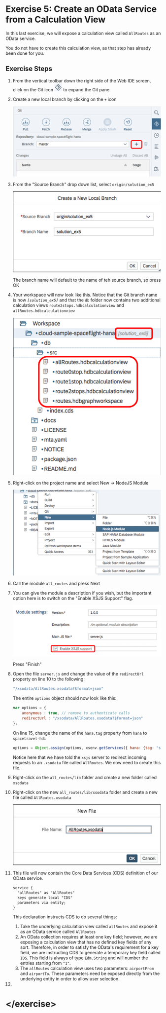 # Exercise 5: Create an OData Service from a Calculation View


In this last exercise, we will expose a calculation view called `AllRoutes` as an OData service.

You do not have to create this calculation view, as that step has already been done for you.

## Exercise Steps

1. From the vertical toolbar down the right side of the Web IDE screen, click on the Git icon ![Git Icon](./img/Icon_Git.png) to expand the Git pane.
    
    
1. Create a new local branch by clicking on the `+` icon

    ![Git Clone Branch 1](./img/Ex5_Git_Branch1.png)

1. From the "Source Branch" drop down list, select `origin/solution_ex5`

    ![Git Clone Branch 2](./img/Ex5_Git_Branch2.png)
    
    The branch name will default to the name of teh source branch, so press OK

1. Your workspace will now look like this.  Notice that the Git branch name is now *`[solution_ex5]`* and that the `db` folder now contains two additional calculation views `route2stops.hdbcalculationview` and `allRoutes.hdbcalculationview`

    ![Solution Ex5 Branch](./img/Ex5_Solution_Branch.png)

1. Right-click on the project name and select New -> NodeJS Module
    
    ![New NodeJS Module](./img/Ex5_NodeJS_Mod.png)
    
1. Call the module `all_routes` and press Next

1. You can give the module a description if you wish, but the important option here is to switch on the "Enable XSJS Support" flag.

    ![Enable XSJS](./img/Ex5_Enable_XSJS.png)

    Press "Finish"

1. Open the file `server.js` and change the value of the `redirectUrl` property on line 10 to the following:

    ```javascript
    "/xsodata/AllRoutes.xsodata?$format=json"
    ```

    The entire `options` object should now look like this:
    
    ```javascript
    var options = {
        anonymous : true, // remove to authenticate calls
        redirectUrl : "/xsodata/AllRoutes.xsodata?$format=json"
    };
    ```

    On line 15, change the name of the `hana.tag` property from `hana` to `spacetravel-hdi`
    
    ```javascript
    options = Object.assign(options, xsenv.getServices({ hana: {tag: "spacetravel-hdi"} }));
    ```

    Notice here that we have told the `xsjs` server to redirect incoming requests to an `.xsodata` file called `AllRoutes`.  We now need to create this file.

1. Right-click on the `all_routes/lib` folder and create a new folder called `xsodata`

1. Right-click on the new `all_routes/lib/xsodata` folder and create a new file called `AllRoutes.xsodata`

    ![New xsodata file](./img/Ex5_New_Xsodata_File.png)

1. This file will now contain the Core Data Services (CDS) definition of our OData service.

    ```
    service {
      "allRoutes" as "AllRoutes"
      keys generate local "IDS"
      parameters via entity;
    }
    ```

    This declaration instructs CDS to do several things:
    
    1. Take the underlying calculation view called `allRoutes` and expose it as an OData service called `AllRoutes`
    1. An OData collection requires at least one key field; however, we are exposing a calculation view that has no defined key fields of any sort.  Therefore, in order to satisfy the OData's requirement for a key field, we are instructing CDS to generate a temporary key field called `IDS`.  This field is always of type `Edm.String` and will number the entries starting from `"1"`.
    1. The `allRoutes` calculation view uses two parameters: `airportFrom` and `airportTo`.  These parameters need be exposed directly from the underlying entity in order to allow user selection.

1. 

# \</exercise>
